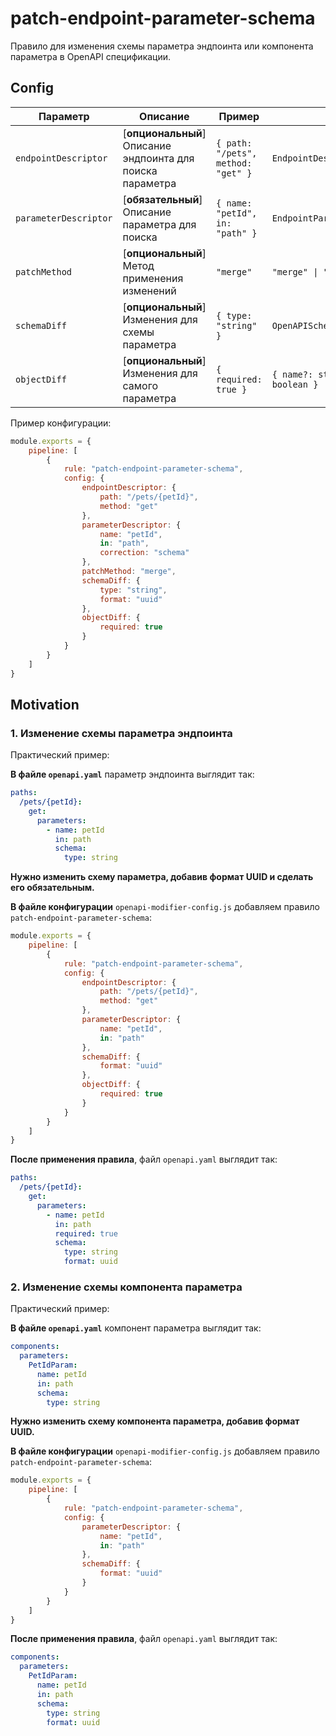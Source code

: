 # patch-endpoint-parameter-schema

Правило для изменения схемы параметра эндпоинта или компонента параметра в OpenAPI спецификации.

## Config

| Параметр | Описание | Пример | Типизация | Дефолтное |
|----------|-----------|---------|-----------|-----------|
| `endpointDescriptor` | [**опциональный**] Описание эндпоинта для поиска параметра | `{ path: "/pets", method: "get" }` | `EndpointDescriptorConfig` | - |
| `parameterDescriptor` | [**обязательный**] Описание параметра для поиска | `{ name: "petId", in: "path" }` | `EndpointParameterWithCorrectionDescriptorConfig` | - |
| `patchMethod` | [**опциональный**] Метод применения изменений | `"merge"` | `"merge" \| "replace"` | `"merge"` |
| `schemaDiff` | [**опциональный**] Изменения для схемы параметра | `{ type: "string" }` | `OpenAPISchemaConfig` | - |
| `objectDiff` | [**опциональный**] Изменения для самого параметра | `{ required: true }` | `{ name?: string, in?: string, required?: boolean }` | - |

Пример конфигурации:

```js
module.exports = {
    pipeline: [
        {
            rule: "patch-endpoint-parameter-schema",
            config: {
                endpointDescriptor: {
                    path: "/pets/{petId}",
                    method: "get"
                },
                parameterDescriptor: {
                    name: "petId",
                    in: "path",
                    correction: "schema"
                },
                patchMethod: "merge",
                schemaDiff: {
                    type: "string",
                    format: "uuid"
                },
                objectDiff: {
                    required: true
                }
            }
        }
    ]
}
```

## Motivation

### 1. Изменение схемы параметра эндпоинта

Практический пример:

**В файле `openapi.yaml`** параметр эндпоинта выглядит так:

```yaml
paths:
  /pets/{petId}:
    get:
      parameters:
        - name: petId
          in: path
          schema:
            type: string
```

**Нужно изменить схему параметра, добавив формат UUID и сделать его обязательным.**

**В файле конфигурации** `openapi-modifier-config.js` добавляем правило `patch-endpoint-parameter-schema`:

```js
module.exports = {
    pipeline: [
        {
            rule: "patch-endpoint-parameter-schema",
            config: {
                endpointDescriptor: {
                    path: "/pets/{petId}",
                    method: "get"
                },
                parameterDescriptor: {
                    name: "petId",
                    in: "path"
                },
                schemaDiff: {
                    format: "uuid"
                },
                objectDiff: {
                    required: true
                }
            }
        }
    ]
}
```

**После применения правила**, файл `openapi.yaml` выглядит так:

```yaml
paths:
  /pets/{petId}:
    get:
      parameters:
        - name: petId
          in: path
          required: true
          schema:
            type: string
            format: uuid
```

### 2. Изменение схемы компонента параметра

Практический пример:

**В файле `openapi.yaml`** компонент параметра выглядит так:

```yaml
components:
  parameters:
    PetIdParam:
      name: petId
      in: path
      schema:
        type: string
```

**Нужно изменить схему компонента параметра, добавив формат UUID.**

**В файле конфигурации** `openapi-modifier-config.js` добавляем правило `patch-endpoint-parameter-schema`:

```js
module.exports = {
    pipeline: [
        {
            rule: "patch-endpoint-parameter-schema",
            config: {
                parameterDescriptor: {
                    name: "petId",
                    in: "path"
                },
                schemaDiff: {
                    format: "uuid"
                }
            }
        }
    ]
}
```

**После применения правила**, файл `openapi.yaml` выглядит так:

```yaml
components:
  parameters:
    PetIdParam:
      name: petId
      in: path
      schema:
        type: string
        format: uuid
``` 